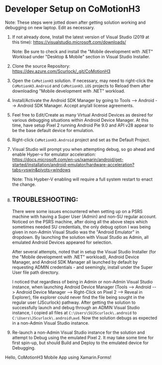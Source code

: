# Developer Setup on CoMotionH3

Note: These steps were jotted down after getting solution working and debugging on new laptop. Edit as necessary. 

1. If not already done, Install the latest version of Visual Studio (2019 at this time): https://visualstudio.microsoft.com/downloads/

    Note: Be sure to check and install the "Mobile development with .NET" Workload under "Desktop & Mobile" section in Visual Studio Installer.

2. Clone the source Repository: https://dev.azure.com/Scurlock/_git/CoMotionH3

3. Open the `CoMotionH3` solution. If necessary, may need to right-click the `CoMotionH3.Android` and `CoMotionH3.iOS` projects to Reload them after downloading "Mobile development with .NET" workload.

4. Install/Activate the Android SDK Manager by going to Tools --> Android --> Android SDK Manager. Accept any/all license agreements.

5. Feel free to Edit/Create as many Virtual Android Devices as desired for various debugging situations within Android Device Manager. At this time, have setup Pixel 2 running Android Pie 9.0 and API v28 appear to be the base default device for emulation.

6. Right-click `CoMotionH3.Android` project and set as the Default Project.

7. Visual Studio will prompt you when attempting debug, so go ahead and enable Hyper-v for emulator acceleration: https://docs.microsoft.com/en-us/xamarin/android/get-started/installation/android-emulator/hardware-acceleration?tabs=vswin&pivots=windows

    Note: This Hypber-V enabling will require a full system restart to enact the change.
8. ## TROUBLESHOOTING: 

    There were some issues encountered when setting up on a PSRS machine with having a Super User (Admin) and non-SU regular account. Noticed on the PSRS machine, after doing all the above steps which sometimes needed SU credentials, the only debug option I was being given in non-Admin Visual Studio was the "Android Emulator" in dropdown. By launching the solution with Visual Studio as Admin, all emulated Android Devices appeared for selection.

    After several attempts, noted that in setup the Visual Studio Installer (for the "Mobile development with .NET" workload), Android Device Manager, and Android SDK Manager all launched by default by requesting ADMIN credentials - and seemingly, install under the Super User file path directory. 

    I noticed that regardless of being in Admin or non-Admin Visual Studio instance, when launching Android Device Manager (Tools --> Android --> Android Device Manager --> Right-Click on Pixel 2 --> Reveal in Explorer), file explorer could never find the file being sought in the regular user (JScurlock) pathway. After getting the solution to successfully launch and debug through an ADMIN Visual Studio instance, I copied all files at `C:\Users\SUJScurlock\.android` to `C:\Users\JScurlock\.android\avd`. Now the solution debugs as expected in a non-Admin Visual Studio instance.

9. Re-launch a non-Admin Visual Studio instance for the solution and attempt to Debug using the emulated Pixel 2. It may take some time for first spin-up, but should Build and Deploy to the emulated device for Debugging.

Hello, CoMotionH3 Mobile App using Xamarin.Forms!

